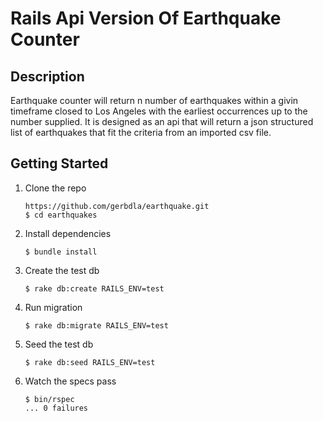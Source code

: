Rails Api Version Of Earthquake Counter
===========================

## Description
Earthquake counter will return n number of earthquakes within a givin timeframe closed to Los Angeles with the earliest occurrences up to the number supplied.
It is designed as an api that will return a json structured list of earthquakes that fit the criteria from an imported 
csv file.

## Getting Started

1. Clone the repo

   ```
   https://github.com/gerbdla/earthquake.git
   $ cd earthquakes
   ```

2. Install dependencies

   ```
   $ bundle install
   ```

3. Create the test db
    ```
    $ rake db:create RAILS_ENV=test
    ```

4. Run migration
    ```
    $ rake db:migrate RAILS_ENV=test
    ```


5. Seed the test db
    ```
    $ rake db:seed RAILS_ENV=test
    ```


6. Watch the specs pass

   ```
   $ bin/rspec
   ... 0 failures
   ```
